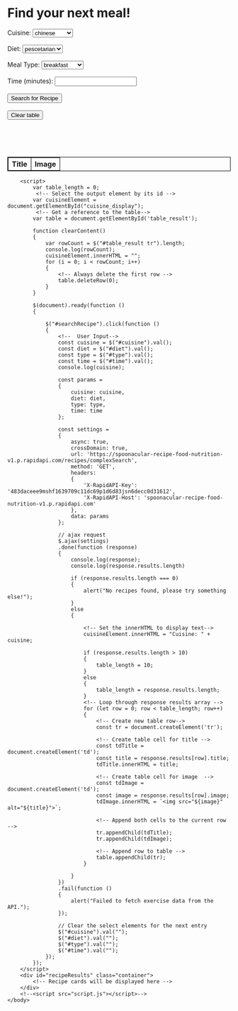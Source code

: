 <html>
    <link rel="stylesheet" href="main.css" />
    <link rel="stylesheet" href="index.css" />
    <!--Load Jcquery library -->
    <script src="https://code.jquery.com/jquery-3.6.0.min.js"></script>
    <body>
        <div class="container">
            <h1>Find your next meal!</h1>
            <label for="cuisine">Cuisine:</label>
            <select id="cuisine" name="cuisine">
                <option value="chinese">chinese</option>
                <option value="japanese">japanese</option>
                <option value="korean">korean</option>
                <option value="vietnamese">vietnamese</option>
                <option value="indian">indian</option>
                <option value="mexican">mexican</option>
                <option value="greek">greek</option>
                <option value="american">american</option>
            </select>
            <br>
            <br>
            <label for="diet">Diet:</label>
            <select id="diet" name="diet">
                <option value="pescetarian">pescetarian</option>
                <option value="vegetarian">vegetarian</option>
                <option value="vegan">vegan</option>
            </select>
            <br>
            <br>
            <label for="type">Meal Type:</label>
            <select id="type" name="type">
                <option value="breakfast">breakfast</option>
                <option value="main course">main course</option>
                <option value="salad">salad</option>
                <option value="soup">soup</option>
                <option value="dessert">dessert</option>
            </select>
            <br>
            <br>
            <label for="time">Time (minutes):</label>
            <input type="number" id="time" name="time" min="0"><br><br>
            <button class="btn" id="searchRecipe">Search for Recipe</button>
            <br><br>
             <button onclick="clearContent()">Clear table</button>
            <br>
            <br>
            <!-- Display cuisine -->
            <div id="cuisine_display"></div>
            <!-- Display recipe information through table -->
            <style>
                table, th, td 
                {
                    border: 1px solid black;
                    border-collapse: collapse;
                }
            </style>
            <table class="content-table" id="table_result">
            <br><br><br>
                <thead>
                    <tr>
                        <th>Title</th>
                        <th>Image</th>
                    </tr>
                </thead>
                <tbody>
                    <!-- data goes here-->
                </tbody>
            </table>
        </div>

        <script>
            var table_length = 0; 
             <!-- Select the output element by its id -->
            var cuisineElement = document.getElementById("cuisine_display");
             <!-- Get a reference to the table-->
            var table = document.getElementById('table_result'); 

            function clearContent()
            {
                var rowCount = $("#table_result tr").length;
                console.log(rowCount);
                cuisineElement.innerHTML = "";
                for (i = 0; i < rowCount; i++)
                {
                    <!-- Always delete the first row -->
                    table.deleteRow(0);
                }
            }

            $(document).ready(function () 
            {

                $("#searchRecipe").click(function () 
                {
                    <!--  User Input-->
                    const cuisine = $("#cuisine").val();
                    const diet = $("#diet").val();
                    const type = $("#type").val();
                    const time = $("#time").val();
                    console.log(cuisine);

                    const params = 
                    {
                        cuisine: cuisine,
                        diet: diet,
                        type: type,
                        time: time 
                    };

                    const settings = 
                    {
                        async: true,
                        crossDomain: true,
                        url: 'https://spoonacular-recipe-food-nutrition-v1.p.rapidapi.com/recipes/complexSearch',
                        method: 'GET',
                        headers: 
                        {
                            'X-RapidAPI-Key': '483daceee9mshf1639709c11dc69p1d6d83jsn6decc0d31612',
                            'X-RapidAPI-Host': 'spoonacular-recipe-food-nutrition-v1.p.rapidapi.com'
                        },
                        data: params
                    };

                    // ajax request
                    $.ajax(settings)
                    .done(function (response) 
                    {
                        console.log(response);
                        console.log(response.results.length)
                       
                        if (response.results.length === 0) 
                        {
                            alert("No recipes found, please try something else!");
                        } 
                        else 
                        {

                            <!-- Set the innerHTML to display text-->
                            cuisineElement.innerHTML = "Cuisine: " + cuisine;

                            if (response.results.length > 10)
                            {
                                table_length = 10;
                            }
                            else
                            {
                                table_length = response.results.length;
                            }
                            <!-- Loop through response results array -->
                            for (let row = 0; row < table_length; row++) 
                            {
                                <!-- Create new table row-->
                                const tr = document.createElement('tr');

                                <!-- Create table cell for title -->
                                const tdTitle = document.createElement('td');
                                const title = response.results[row].title;
                                tdTitle.innerHTML = title;

                                <!-- Create table cell for image  -->
                                const tdImage = document.createElement('td');
                                const image = response.results[row].image;
                                tdImage.innerHTML = `<img src="${image}" alt="${title}">`;

                                <!-- Append both cells to the current row -->
                                tr.appendChild(tdTitle);
                                tr.appendChild(tdImage);

                                <!-- Append row to table -->
                                table.appendChild(tr);
                            }
                            
                        }
                    })
                    .fail(function () 
                    {
                        alert("Failed to fetch exercise data from the API.");
                    });

                    // Clear the select elements for the next entry
                    $("#cuisine").val("");
                    $("#diet").val("");
                    $("#type").val("");
                    $("#time").val("");
                });
            });
        </script>
        <div id="recipeResults" class="container">
            <!-- Recipe cards will be displayed here -->
        </div>
        <!--<script src="script.js"></script>-->
    </body>
</html>

